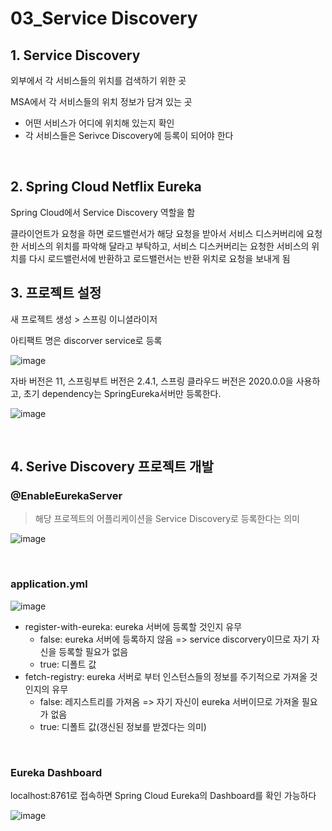# 03_Service Discovery

## 1. Service Discovery

외부에서 각 서비스들의 위치를 검색하기 위한 곳

MSA에서 각 서비스들의 위치 정보가 담겨 있는 곳

- 어떤 서비스가 어디에 위치해 있는지 확인
- 각 서비스들은 Serivce Discovery에 등록이 되어야 한다

<br>

## 2. Spring Cloud Netflix Eureka

Spring Cloud에서 Service Discovery 역할을 함



클라이언트가 요청을 하면 로드밸런서가 해당 요청을 받아서 서비스 디스커버리에 요청한 서비스의 위치를 파악해 달라고 부탁하고, 서비스 디스커버리는 요청한 서비스의 위치를 다시 로드밸런서에 반환하고 로드밸런서는 반환 위치로 요청을 보내게 됨





## 3. 프로젝트 설정

새 프로젝트 생성 > 스프링 이니셜라이저

아티팩트 명은 discorver service로 등록

![image](https://user-images.githubusercontent.com/93081720/212519967-644bcd7e-cd9f-41ef-abb3-81f0bd1167ea.png)

자바 버전은 11, 스프링부트 버전은 2.4.1, 스프링 클라우드 버전은 2020.0.0을 사용하고, 초기 dependency는 SpringEureka서버만 등록한다.

![image](https://user-images.githubusercontent.com/93081720/212519956-ab372ca0-bf07-4878-93ae-6dcceb6d8bf7.png)

<br>

## 4. Serive Discovery 프로젝트 개발

### @EnableEurekaServer

> 해당 프로젝트의 어플리케이션을 Service Discovery로 등록한다는 의미

![image](https://user-images.githubusercontent.com/93081720/212520196-b3fc998f-dae7-4b23-97e5-3b8d6be30139.png)

<br>

### application.yml

![image](https://user-images.githubusercontent.com/93081720/212519717-e17beda2-f905-469b-9948-b70b7b5b33cd.png)

- register-with-eureka: eureka 서버에 등록할 것인지 유무
  - false: eureka 서버에 등록하지 않음 => service discorvery이므로 자기 자신을 등록할 필요가 없음
  - true: 디폴트 값
- fetch-registry: eureka 서버로 부터 인스턴스들의 정보를 주기적으로 가져올 것인지의 유무
  - false: 레지스트리를 가져옴 => 자기 자신이 eureka 서버이므로 가져올 필요가 없음
  - true: 디폴트 값(갱신된 정보를 받겠다는 의미)

<br>

### Eureka Dashboard

localhost:8761로 접속하면 Spring Cloud Eureka의 Dashboard를 확인 가능하다

![image](https://user-images.githubusercontent.com/93081720/212519845-d0a27afe-efb4-4bcf-86c9-d631d576f1d4.png)

<br>

